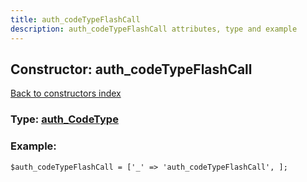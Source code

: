 ```yaml
---
title: auth_codeTypeFlashCall
description: auth_codeTypeFlashCall attributes, type and example
---
```

## Constructor: auth\_codeTypeFlashCall  
[Back to constructors index](index.md)






### Type: [auth\_CodeType](../types/auth_CodeType.md)


### Example:

```
$auth_codeTypeFlashCall = ['_' => 'auth_codeTypeFlashCall', ];
```